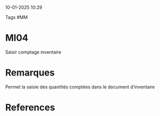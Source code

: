 10-01-2025 10:29

Tags #MM

# MI04

Saisir comptage inventaire
# Remarques

Permet la saisie des quantités comptées dans le document d’inventaire
# References